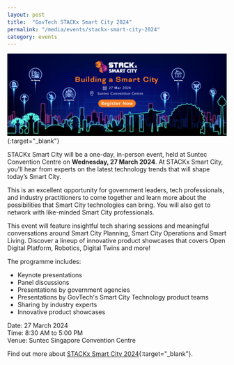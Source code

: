 ```yaml
---
layout: post
title:  "GovTech STACKx Smart City 2024"
permalink: "/media/events/stackx-smart-city-2024"
category: events
---
```


[![GovTech STACKx Smart City Conference 2024](/images/media/events/stackx-smart-city-gt-event.jpg)](https://go.gov.sg/stackx-smart-city-gtwebsite){:target="_blank"}

STACKx Smart City will be a one-day, in-person event, held at Suntec Convention Centre on **Wednesday, 27 March 2024**. At STACKx Smart City, you'll hear from experts on the latest technology trends that will shape today’s Smart City. 

This is an excellent opportunity for government leaders, tech professionals, and industry practitioners to come together and learn more about the possibilities that Smart City technologies can bring. You will also get to network with like-minded Smart City professionals. 

This event will feature insightful tech sharing sessions and meaningful conversations around Smart City Planning, Smart City Operations and Smart Living. Discover a lineup of innovative product showcases that covers Open Digital Platform, Robotics, Digital Twins and more!

The programme includes: 

* Keynote presentations 
* Panel discussions 
* Presentations by government agencies 
* Presentations by GovTech's Smart City Technology product teams 
* Sharing by industry experts 
* Innovative product showcases

Date: 27 March 2024 
<br>Time: 8:30 AM to 5:00 PM 
<br>Venue: Suntec Singapore Convention Centre 

Find out more about [STACKx Smart City 2024](https://go.gov.sg/stackx-smart-city-gtwebsite){:target="_blank"}.


